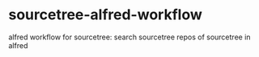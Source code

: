 # sourcetree-alfred-workflow
alfred workflow for sourcetree: search sourcetree repos of sourcetree in alfred
